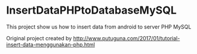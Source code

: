 # InsertDataPHPtoDatabaseMySQL
This project show us how to insert data from android to server PHP MySQL

Original project created by http://www.putuguna.com/2017/01/tutorial-insert-data-menggunakan-php.html
